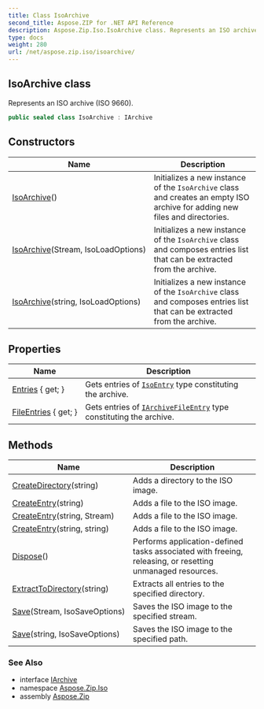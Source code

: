 ```yaml
---
title: Class IsoArchive
second_title: Aspose.ZIP for .NET API Reference
description: Aspose.Zip.Iso.IsoArchive class. Represents an ISO archive ISO 9660
type: docs
weight: 280
url: /net/aspose.zip.iso/isoarchive/
---
```

## IsoArchive class

Represents an ISO archive (ISO 9660).

```csharp
public sealed class IsoArchive : IArchive
```

## Constructors

| Name | Description |
| --- | --- |
| [IsoArchive](isoarchive/#constructor)() | Initializes a new instance of the `IsoArchive` class and creates an empty ISO archive for adding new files and directories. |
| [IsoArchive](isoarchive/#constructor_1)(Stream, IsoLoadOptions) | Initializes a new instance of the `IsoArchive` class and composes entries list that can be extracted from the archive. |
| [IsoArchive](isoarchive/#constructor_2)(string, IsoLoadOptions) | Initializes a new instance of the `IsoArchive` class and composes entries list that can be extracted from the archive. |

## Properties

| Name | Description |
| --- | --- |
| [Entries](../../aspose.zip.iso/isoarchive/entries/) { get; } | Gets entries of [`IsoEntry`](../isoentry/) type constituting the archive. |
| [FileEntries](../../aspose.zip.iso/isoarchive/fileentries/) { get; } | Gets entries of [`IArchiveFileEntry`](../../aspose.zip/iarchivefileentry/) type constituting the archive. |

## Methods

| Name | Description |
| --- | --- |
| [CreateDirectory](../../aspose.zip.iso/isoarchive/createdirectory/)(string) | Adds a directory to the ISO image. |
| [CreateEntry](../../aspose.zip.iso/isoarchive/createentry/#createentry)(string) | Adds a file to the ISO image. |
| [CreateEntry](../../aspose.zip.iso/isoarchive/createentry/#createentry_1)(string, Stream) | Adds a file to the ISO image. |
| [CreateEntry](../../aspose.zip.iso/isoarchive/createentry/#createentry_2)(string, string) | Adds a file to the ISO image. |
| [Dispose](../../aspose.zip.iso/isoarchive/dispose/)() | Performs application-defined tasks associated with freeing, releasing, or resetting unmanaged resources. |
| [ExtractToDirectory](../../aspose.zip.iso/isoarchive/extracttodirectory/)(string) | Extracts all entries to the specified directory. |
| [Save](../../aspose.zip.iso/isoarchive/save/#save)(Stream, IsoSaveOptions) | Saves the ISO image to the specified stream. |
| [Save](../../aspose.zip.iso/isoarchive/save/#save_1)(string, IsoSaveOptions) | Saves the ISO image to the specified path. |

### See Also

* interface [IArchive](../../aspose.zip/iarchive/)
* namespace [Aspose.Zip.Iso](../../aspose.zip.iso/)
* assembly [Aspose.Zip](../../)


